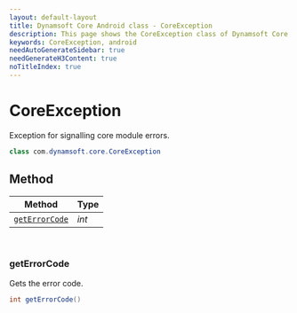 ```yaml
---
layout: default-layout
title: Dynamsoft Core Android class - CoreException
description: This page shows the CoreException class of Dynamsoft Core for Android Language.
keywords: CoreException, android
needAutoGenerateSidebar: true
needGenerateH3Content: true
noTitleIndex: true
---
```



# CoreException

Exception for signalling core module errors.
  
```java
class com.dynamsoft.core.CoreException
```  

## Method
  
| Method | Type |
|---------- | ----------- |
| [`getErrorCode`](#geterrorcode)| *int* |

&nbsp;

### getErrorCode

Gets the error code.

```java
int getErrorCode()
```
